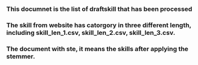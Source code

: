 ###  This documnet is the list of draftskill that has been processed
###  The skill from website has catorgory in three different length, including skill_len_1.csv, skill_len_2.csv, skill_len_3.csv.
###  The document with ste, it means the skills after applying the stemmer.
